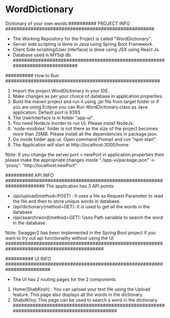 # WordDictionary
Dictionary of your own words
########## PROJECT INFO #####################################################
* The Working Repository for the Project is called "WordDictionary".
* Server side scripting is done in Java using Spring Boot Framework.
* Client Side scripting(User Interface) is done using JSX using React Js.
* Database used is MYSql db.
#############################################################################

########## How to Run #######################################################
1. Import the project WordDictionary in your IDE.
2. Make changes as per your choice of database in application.properties.
3. Build the maven project and run it using .jar file from target folder or if you are using Eclipse you can Run WordDictionary.class as Java application. Default port is 9393
4. The UserInterface is in folder "app-ui".
5. You need NodeJs inorder to run UI. Please install NodeJs.
6. 'node-modules' folder is not there as the size of the project becomes more than 25MB. Please install all the dependencies in package.json.
6. Go inside folder app-ui. Open command Prompt and run "npm start".
7. The Application will start at http://localhost:3000/home.

Note: If you change the server.port = newPort in application.properties then please make the appropriate changes inside "./app-ui/package.json" -> 'proxy': "http://localhost:newPort"

########## API INFO ######################################################################
The application has 3 API points:
* /api/upload(method=POST) : It uses a file as Request Parameter to read the file and then to                              store unique words in database.
* /api/dictionary(method=GET): It is used to get all the words in the database
* /api/search/word(method=GET): Uses Path varialble to search the word in the database.

Note: Swagger2 has been implemented in the Spring Boot project if you want to try out api functionality without using the UI
###########################################################################################

########## UI INFO ########################################################################
* The UI has 2 routing pages for the 2 components
1. Home(ShabKosh) : You can upload your text file using the Upload feature. This page also 		    displays all the words in the dictionary.
2. ShabdKhoj: This page can be used to search a word in the dictionary.
########################################################################################### 

